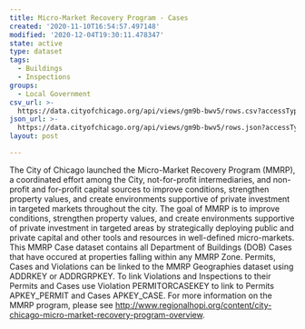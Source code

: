 ```yaml
---
title: Micro-Market Recovery Program - Cases
created: '2020-11-10T16:54:57.497148'
modified: '2020-12-04T19:30:11.478347'
state: active
type: dataset
tags:
  - Buildings
  - Inspections
groups:
  - Local Government
csv_url: >-
  https://data.cityofchicago.org/api/views/gm9b-bwv5/rows.csv?accessType=DOWNLOAD
json_url: >-
  https://data.cityofchicago.org/api/views/gm9b-bwv5/rows.json?accessType=DOWNLOAD
layout: post

---
```

The City of Chicago launched the Micro-Market Recovery Program (MMRP), a coordinated effort among the City, not-for-profit intermediaries, and non-profit and for-profit capital sources to improve conditions, strengthen property values, and create environments supportive of private investment in targeted markets throughout the city. The goal of MMRP is to improve conditions, strengthen property values, and create environments supportive of private investment in targeted areas by strategically deploying public and private capital and other tools and resources in well-defined micro-markets. This MMRP Case dataset contains all Department of Buildings (DOB) Cases that have occured at properties falling within any MMRP Zone.  Permits, Cases and Violations can be linked to the MMRP Geographies dataset using ADDRKEY or ADDRGRPKEY.  To link Violations and Inspections to their Permits and Cases use Violation PERMITORCASEKEY to link to Permits APKEY_PERMIT and Cases APKEY_CASE.   For more information on the MMRP program, please see http://www.regionalhopi.org/content/city-chicago-micro-market-recovery-program-overview.
